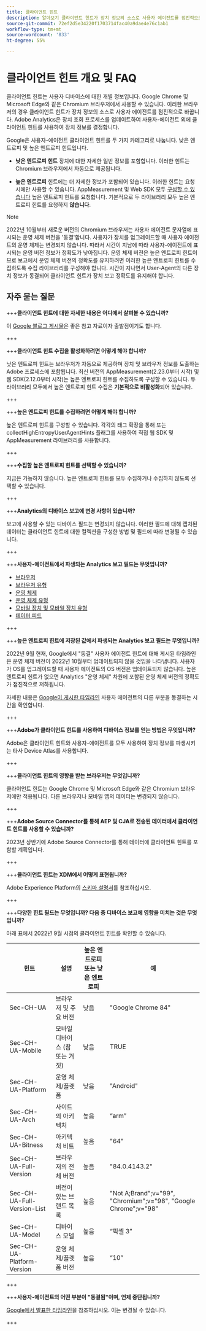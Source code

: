 ```yaml
---
title: 클라이언트 힌트
description: 알아보기 클라이언트 힌트가 장치 정보의 소스로 사용자 에이전트를 점진적으로 교체하는 방법.
source-git-commit: 72ef2d5e34220f1703714fac40a9dae4e76c1ab1
workflow-type: tm+mt
source-wordcount: '833'
ht-degree: 55%

---
```



# 클라이언트 힌트 개요 및 FAQ

클라이언트 힌트는 사용자 디바이스에 대한 개별 정보입니다. Google Chrome 및 Microsoft Edge와 같은 Chromium 브라우저에서 사용할 수 있습니다. 이러한 브라우저의 경우 클라이언트 힌트가 장치 정보의 소스로 사용자 에이전트를 점진적으로 바꿉니다. Adobe Analytics은 장치 조회 프로세스를 업데이트하여 사용자-에이전트 외에 클라이언트 힌트를 사용하여 장치 정보를 결정합니다.

Google은 사용자-에이전트 클라이언트 힌트를 두 가지 카테고리로 나눕니다. 낮은 엔트로피 및 높은 엔트로피 힌트입니다.

* **낮은 엔트로피 힌트** 장치에 대한 자세한 일반 정보를 포함합니다. 이러한 힌트는 Chromium 브라우저에서 자동으로 제공됩니다.

* **높은 엔트로피** 힌트에는 더 자세한 정보가 포함되어 있습니다. 이러한 힌트는 요청 시에만 사용할 수 있습니다. AppMeasurement 및 Web SDK 모두 [구성할 수 있습니다](/help/implement/vars/config-vars/collecthighentropyuseragenthints.md) 높은 엔트로피 힌트를 요청합니다. 기본적으로 두 라이브러리 모두 높은 엔트로피 힌트를 요청하지 **않습니다**.

>[!NOTE]
>
>2022년 10월부터 새로운 버전의 Chromium 브라우저는 사용자 에이전트 문자열에 표시되는 운영 체제 버전을 &#39;동결&#39;합니다. 사용자가 장치를 업그레이드할 때 사용자 에이전트의 운영 체제는 변경되지 않습니다. 따라서 시간이 지남에 따라 사용자-에이전트에 표시되는 운영 버전 정보가 정확도가 낮아집니다. 운영 체제 버전은 높은 엔트로피 힌트이므로 보고에서 운영 체제 버전의 정확도를 유지하려면 이러한 높은 엔트로피 힌트를 수집하도록 수집 라이브러리를 구성해야 합니다. 시간이 지나면서 User-Agent의 다른 장치 정보가 동결되어 클라이언트 힌트가 장치 보고 정확도를 유지해야 합니다.

## 자주 묻는 질문

+++**클라이언트 힌트에 대한 자세한 내용은 어디에서 살펴볼 수 있습니까?**

이 [Google 블로그 게시물](https://web.dev/user-agent-client-hints/)은 좋은 참고 자료이자 출발점이기도 합니다.

+++

+++**클라이언트 힌트 수집을 활성화하려면 어떻게 해야 합니까?**

낮은 엔트로피 힌트는 브라우저가 자동으로 제공하며 장치 및 브라우저 정보를 도출하는 Adobe 프로세스에 포함됩니다. 최신 버전의 AppMeasurement(2.23.0부터 시작) 및 웹 SDK(2.12.0부터 시작)는 높은 엔트로피 힌트를 수집하도록 구성할 수 있습니다. 두 라이브러리 모두에서 높은 엔트로피 힌트 수집은 **기본적으로 비활성화**&#x200B;되어 있습니다.

+++

+++**높은 엔트로피 힌트를 수집하려면 어떻게 해야 합니까?**

높은 엔트로피 힌트를 구성할 수 있습니다. 각각의 태그 확장을 통해 또는 collectHighEntropyUserAgentHints 플래그를 사용하여 직접 웹 SDK 및 AppMeasurement 라이브러리를 사용합니다.

+++

+++**수집할 높은 엔트로피 힌트를 선택할 수 있습니까?**

지금은 가능하지 않습니다. 높은 엔트로피 힌트를 모두 수집하거나 수집하지 않도록 선택할 수 있습니다.

+++

+++**Analytics의 디바이스 보고에 변경 사항이 있습니까?**

보고에 사용할 수 있는 디바이스 필드는 변경되지 않습니다. 이러한 필드에 대해 캡처된 데이터는 클라이언트 힌트에 대한 컬렉션을 구성한 방법 및 필드에 따라 변경될 수 있습니다.

+++

+++**사용자-에이전트에서 파생되는 Analytics 보고 필드는 무엇입니까?**

* [브라우저](https://experienceleague.adobe.com/docs/analytics/components/dimensions/browser.html?lang=ko)
* [브라우저 유형](https://experienceleague.adobe.com/docs/analytics/components/dimensions/browser-type.html?lang=ko)
* [운영 체제](https://experienceleague.adobe.com/docs/analytics/components/dimensions/operating-systems.html?lang=ko)
* [운영 체제 유형](https://experienceleague.adobe.com/docs/analytics/components/dimensions/operating-system-types.html?lang=ko)
* [모바일 장치 및 모바일 장치 유형](https://experienceleague.adobe.com/docs/analytics/components/dimensions/mobile-dimensions.html?lang=ko)
* [데이터 피드](https://experienceleague.adobe.com/docs/analytics/export/analytics-data-feed/data-feed-contents/datafeeds-reference.html?lang=ko-kr)

+++

+++**높은 엔트로피 힌트에 저장된 값에서 파생되는 Analytics 보고 필드는 무엇입니까?**

2022년 9월 현재, Google에서 &quot;동결&quot; 사용자 에이전트 힌트에 대해 게시된 타임라인은 운영 체제 버전이 2022년 10월부터 업데이트되지 않을 것임을 나타냅니다. 사용자가 OS를 업그레이드할 때 사용자 에이전트의 OS 버전은 업데이트되지 않습니다. 높은 엔트로피 힌트가 없으면 Analytics &quot;운영 체제&quot; 차원에 포함된 운영 체제 버전의 정확도가 점진적으로 저하됩니다.

자세한 내용은 [Google이 게시한 타임라인](https://blog.chromium.org/2021/09/user-agent-reduction-origin-trial-and-dates.html) 사용자 에이전트의 다른 부분을 동결하는 시간을 확인합니다.

+++

+++**Adobe가 클라이언트 힌트를 사용하여 디바이스 정보를 얻는 방법은 무엇입니까?**

Adobe은 클라이언트 힌트와 사용자-에이전트를 모두 사용하여 장치 정보를 파생시키는 타사 Device Atlas를 사용합니다.

+++

+++**클라이언트 힌트의 영향을 받는 브라우저는 무엇입니까?**

클라이언트 힌트는 Google Chrome 및 Microsoft Edge와 같은 Chromium 브라우저에만 적용됩니다. 다른 브라우저나 모바일 앱의 데이터는 변경되지 않습니다.

+++

+++**Adobe Source Connector를 통해 AEP 및 CJA로 전송된 데이터에서 클라이언트 힌트를 사용할 수 있습니까?**

2023년 상반기에 Adobe Source Connector를 통해 데이터에 클라이언트 힌트를 포함할 계획입니다.

+++

+++**클라이언트 힌트는 XDM에서 어떻게 표현됩니까?**

Adobe Experience Platform의 [스키마 설명서](https://github.com/adobe/xdm/blob/master/components/datatypes/browserdetails.schema.json#L121)를 참조하십시오.

+++

+++**다양한 힌트 필드는 무엇입니까? 다음 중 디바이스 보고에 영향을 미치는 것은 무엇입니까?**

아래 표에서 2022년 9월 시점의 클라이언트 힌트를 확인할 수 있습니다.

| 힌트 | 설명 | 높은 엔트로피 또는 낮은 엔트로피 | 예 |
| --- | --- | --- | --- | 
| Sec-CH-UA | 브라우저 및 주요 버전 | 낮음 | &quot;Google Chrome 84&quot; |
| Sec-CH-UA-Mobile | 모바일 디바이스 (참 또는 거짓) | 낮음 | TRUE |
| Sec-CH-UA-Platform | 운영 체제/플랫폼 | 낮음 | &quot;Android&quot; |
| Sec-CH-UA-Arch | 사이트의 아키텍처 | 높음 | “arm” |
| Sec-CH-UA-Bitness | 아키텍처 비트 | 높음 | &quot;64&quot; |
| Sec-CH-UA-Full-Version | 브라우저의 전체 버전 | 높음 | &quot;84.0.4143.2&quot; |
| Sec-CH-UA-Full-Version-List | 버전이 있는 브랜드 목록 | 높음 | &quot;Not A;Brand&quot;;v=&quot;99&quot;, &quot;Chromium&quot;;v=&quot;98&quot;, &quot;Google Chrome&quot;;v=&quot;98&quot; |
| Sec-CH-UA-Model | 디바이스 모델 | 높음 | “픽셀 3” |
| Sec-CH-UA-Platform-Version | 운영 체제/플랫폼 버전 | 높음 | “10” |

+++



+++**사용자-에이전트의 어떤 부분이 &quot;동결됨&quot;이며, 언제 중단됩니까?**

[Google에서 발표한 타임라인](https://blog.chromium.org/2021/09/user-agent-reduction-origin-trial-and-dates.html)을 참조하십시오. 이는 변경될 수 있습니다.

+++
